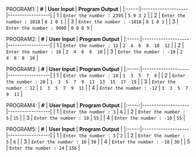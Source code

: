 PROGRAM1:
| **#** | **User Input** | **Program Output** |
|:-----:|--------------------|------------------|
|   1   | `Enter the number : 2395`  | `5
9
3
2` |
|   2   | `Enter the number : 1018`  | `8
1
0
1` |
|   3   | `Enter the number : -1018`  | `8
1
0
1` |
|   3   | `Enter the number : 9000`  | `0
0
0
9` |


PROGRAM2:
| **#** | **User Input** | **Program Output** |
|:-----:|--------------------|------------------|
|   1   | `Enter the number : 12`  | `2  4  6  8  10  12` |
|   2   | `Enter the number : 10`  | `2  4  6  8  10` |
|   3   | `Enter the number : -10`  | `2  4  6  8  10` |
     

PROGRAM3:
| **#** | **User Input** | **Program Output** |
|:-----:|--------------------|------------------|
|   1   | `Enter the number : 10`  | `1  3  5  7  9` |
|   2   | `Enter the number : 20`  | `1  3  5  7  9  11  13  15  17  19` |
|   3   | `Enter the number : 12`  | `1  3  5  7  9  11` |
|   4   | `Enter the number : -12`  | `1  3  5  7  9  11` |

PROGRAM4:
| **#** | **User Input** | **Program Output** |
|:-----:|--------------------|------------------|
|   1   | `Enter the number : 3`  | `6` |
|   2   | `Enter the number : 5`  | `15` |
|   3   | `Enter the number : 10`  | `55` |
|   4   | `Enter the number : -10`  | `55` |

PROGRAM5:
| **#** | **User Input** | **Program Output** |
|:-----:|--------------------|------------------|
|   1   | `Enter the number : 3`  | `2` |
|   2   | `Enter the number : 5`  | `6` |
|   3   | `Enter the number : 10`  | `30` |
|   4   | `Enter the number : -10`  | `30` |
|   5   | `Enter the number : 24`  | `156` |




